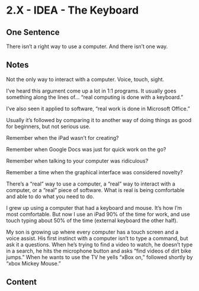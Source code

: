 # 2.X - IDEA - The Keyboard

## One Sentence
There isn’t a right way to use a computer. And there isn’t one way. 

## Notes
Not the only way to interact with a computer. Voice, touch, sight. 

I’ve heard this argument come up a lot in 1:1 programs. It usually goes something along the lines of... “real computing is done with a keyboard.” 

I’ve also seen it applied to software, “real work is done in Microsoft Office.”

Usually it’s followed by comparing it to another way of doing things as good for beginners, but not serious use. 

Remember when the iPad wasn’t for creating? 

Remember when Google Docs was just for quick work on the go?

Remember when talking to your computer was ridiculous? 

Remember a time when the graphical interface was considered novelty? 

There’s a “real” way to use a computer, a “real” way to interact with a computer, or a “real” piece of software. What is real is being comfortable and able to do what you need to do. 

I grew up using a computer that had a keyboard and mouse. It’s how I’m most comfortable. But now I use an iPad 90% of the time for work, and use touch typing about 50% of the time (external keyboard the other half).

My son is growing up where every computer has a touch screen and a voice assist. His first instinct with a computer isn’t to type a command, but ask it a questions. When he’s trying to find a video to watch, he doesn’t type in a search, he hits the microphone button and asks “find videos of dirt bike jumps.” When he wants to use the TV he yells “xBox on,” followed shortly by “xbox Mickey Mouse.” 

## Content